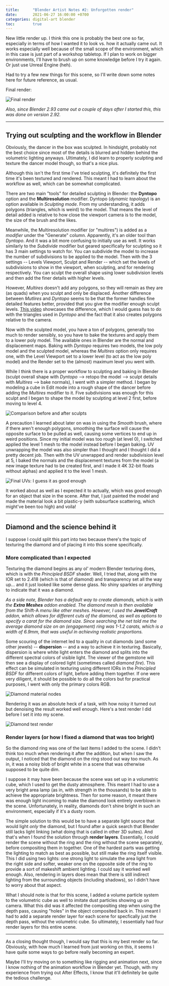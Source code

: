 ```yaml
---
title:      "Blender Artist Notes #2: Unforgotten render"
date:       2021-06-27 16:00:00 +0700
categories: digital-art blender
toc:        true
---
```

New little render up. I think this one is probably the best one so far, especially in terms of how I wanted it to look vs. how it actually came out.
It works especially well because of the small scope of the environment, which in this case is just part of a workshop tabletop.
If I plan to work on bigger environments, I'll have to brush up on some knowledge before I try it again.
Or just use Unreal Engine (heh).

Had to try a few new things for this scene, so I'll write down some notes here for future reference, as usual.

Final render:

![Final render](/assets/images/20210627-blender2-music-box.png)

_Also, since Blender 2.93 came out a couple of days after I started this, this was done on version 2.92._

---

## Trying out sculpting and the workflow in Blender

Obviously, the dancer in the box was sculpted.
In hindsight, probably not the best choice since most of the details is blurred and hidden behind the volumetric lighting anyways.
Ultimately, I did learn to properly sculpting and texture the dancer model though, so that's a nice plus.

Although this isn't the first time I've tried sculpting, it's definitely the first time it's been textured and rendered.
This meant I had to learn about the workflow as well, which can be somewhat complicated.

There are two main "tools" for detailed sculpting in Blender: the __Dyntopo__ option and the __Multiresolution__ modifier.
Dyntopo (_dynamic topology_) is an option available in _Sculpting mode_.
From my understanding, it adds polygons (triangles, which is weird) to the model.
That means the level of detail added is relative to how close the viewport camera is to the model, the size of the brush and the likes.

Meanwhile, the Multiresolution modifier (or "multires") is added as a _modifier_ under the "Generate" column.
Apparently, it's an older tool than _Dyntopo_. And it was a bit more confusing to initially use as well.
It works similarly to the _Subdivide_ modifier but geared specifically for sculpting so it has 3 main settings to watch for.
You can subdivide the model to increase the number of subdivisions to be applied to the model.
Then with the 3 settings -- Levels Viewport, Sculpt and Render -- which set the levels of subdivisions to show in the viewport, when sculpting, and for rendering respectively.
You can sculpt the overall shape using lower subdivision levels and then add the finer details with higher levels.

However, _Multires_ doesn't add any polygons, so they will remain as they are (as quads) when you sculpt and only be displaced.
Another difference between _Mutlires_ and _Dyntopo_ seems to be that the former handles fine detailed features better, provided that you give the modifier enough sculpt levels.
[This video](https://youtu.be/Y5Sow63cu80) showcases the difference, which I would guess has to do with the triangles used in _Dyntopo_ and the fact that it also creates polygons relative to the camera.

Now with the sculpted model, you have a ton of polygons, generally too much to render sensibly, so you have to bake the textures and apply them to a lower poly model.
The available ones in Blender are the normal and displacement maps.
Baking with _Dyntopo_ requires two models, the low poly model and the sculpted model, whereas the _Multires_ option only requires one, with the Level Viewport set to a lower level (to act as the low poly model) and the Render set to the (almost) maximum level you went with.

While I think there is a proper workflow to sculpting and baking in Blender (sculpt overall shape with _Dyntopo_ --> retopo the model --> sculpt details with _Multires_ --> bake normals), I went with a simpler method.
I began by modeling a cube in Edit mode into a rough shape of the dancer before adding the _Multires_ modifier to it.
Five subdivisions was enough for this sculpt and I began to shape the model by sculpting at level 2 first, before moving to level 4.

![Comparison before and after sculpts](/assets/images/20210627-blender2-sculpts.png)

A precaution I learned about later on was in using the _Smooth_ brush, where if there aren't enough polygons, smoothing the surface will cause the opposite surface to be pulled as well, causing some vertices to end up in weird positions.
Since my initial model was too rough (at level 0), I switched applied the level 1 mesh to the model instead before I began baking.
UV unwrapping the model was also simpler than I thought and I thought I did a pretty decent job.
Then with the UV unwrapped and render subdivision level at 5, I baked the normals and the displacement textures from the model (a new image texture had to be created first, and I made it 4K 32-bit floats without alphas) and applied it to the level 1 mesh.

![Final UVs: I guess it as good enough](/assets/images/20210627-blender2-dancer-uvs.png)

It worked about as well as I expected it to actually, which was good enough for an object that size in the scene.
After that, I just painted the model and made the material look a bit plastic-y (with subsurface scattering, which might've been too high) and voila!

---

## Diamond and the science behind it

I suppose I could split this part into two because there's the topic of texturing the diamond and of placing it into this scene specifically.

### More complicated than I expected

Texturing the diamond begins as any ol' modern Blender texturing does, which is with the _Principled BSDF_ shader.
Well, I tried that, along with the IOR set to 2.418 (which is that of diamond) and transparency set all the way up... and it just looked like some dense glass.
No shiny sparkles or anything to indicate that it was a diamond.

_As a side note, Blender has a default way to create diamonds, which is with the __Extra Meshes__ addon enabled._
_The diamond mesh is then available from the_ Shift-A _menu like other meshes._
_However, I used the __JewelCraft__ addon, which allows for different cuts of the diamond, as well as options to specify a carat for the diamond size._
_Since searching the net told me the average diamond size on an (engagement) ring was 1-1.2 carats, which is a width of 6.9mm, that was useful in achieving realistic proportions._

Some scouring of the internet led to a quality in cut diamonds (and some other jewels) -- __dispersion__ -- and a way to achieve it in texturing.
Basically, dispersion is where white light enters the diamond and splits into the different spectral colors of visible light.
The viewer of the gemstone will then see a display of colored light (sometimes called _diamond fire_).
This effect can be simulated in texturing using different IORs in the _Principled BSDF_ for different colors of light, before adding them together.
If one were very diligent, it should be possible to do all the colors but for practical purposes, I went with only the primary colors RGB.

![Diamond material nodes](/assets/images/20210627-blender2-diamond-mat.png)

Rendering it was an absolute heck of a task, with how noisy it turned out but denoising the result worked well enough.
Here's a test render I did before I set it into my scene.

![Diamond test render](/assets/images/20210627-blender2-diamond-render.png)

### Render layers (or how I fixed a diamond that was too bright)

So the diamond ring was one of the last items I added to the scene.
I didn't think too much when rendering it after the addition, but when I saw the output, I noticed that the diamond on the ring stood out way too much.
As in, it was a noisy blob of bright white in a scene that was otherwise supposed to be quite dim.

I suppose it may have been because the scene was set up in a volumetric cube, which I used to get the dusty atmosphere.
This meant I had to use a very bright area lamp (as in, with strength in the thousands) to be able to achieve the appropriate brightness.
Then for some reason, it meant there was enough light incoming to make the diamond look entirely overblown in the scene.
Unfortunately, in reality, diamonds don't shine bright in such an environment, especially if it's a dusty room.

The simple solution to this would be to have a separate light source that would light _only_ the diamond, but I found after a quick search that Blender still lacks light linking (what doing that is called in other 3D suites).
And that's when I found the solution through __render layers__.
Essentially, I could render the scene without the ring and the ring without the scene separately, before compositing them in together.
One of the hardest parts was getting the lighting to match as best as possible, but still make the ring itself visible.
This I did using two lights: one strong light to simulate the area light from the right side and softer, weaker one on the opposite side of the ring to provide a sort of makeshift ambient lighting.
I could say it worked well enough.
Also, rendering in layers does mean that there is still indirect lighting from the surrounding objects (including shadows), so I didn't have to worry about that aspect.

What I should note is that for this scene, I added a volume particle system to the volumetric cube as well to imitate dust particles showing up on camera.
What this did was it affected the compositing step when using the depth pass, causing "holes" in the object composited back in.
This meant I had to add a separate render layer for each scene for specfically just the depth pass, without the volumetric cube.
So ultimately, I essentially had four render layers for this entire scene.

---
As a closing thought though, I would say that this is my best render so far.
Obviously, with how much I learned from just working on this, it seems I have quite some ways to go before really becoming an expert.

Maybe I'll try moving on to something like rigging and animation next, since I know nothing of the animation workflow in Blender yet.
Though, with my experience from trying out After Effects, I know that it'll definitely be quite the tedious challenge.
